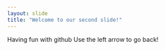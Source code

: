 ```yaml
---
layout: slide
title: "Welcome to our second slide!"
---
```

Having fun with github
Use the left arrow to go back!
